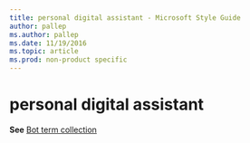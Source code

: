 ```yaml
---
title: personal digital assistant - Microsoft Style Guide
author: pallep
ms.author: pallep
ms.date: 11/19/2016
ms.topic: article
ms.prod: non-product specific
---
```


# personal digital assistant

**See** [Bot term collection](/style-guide/a-z-word-list-term-collections/b/bot-terms.md)
